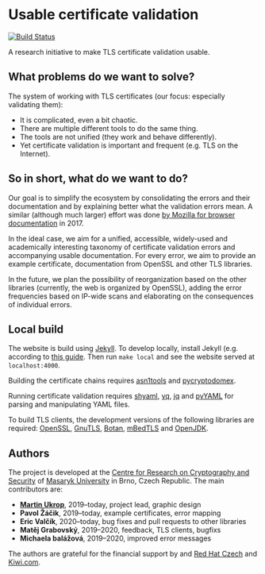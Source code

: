 # Usable certificate validation

[![Build Status](https://travis-ci.org/crocs-muni/usable-cert-validation.svg?branch=master)](https://travis-ci.org/crocs-muni/usable-cert-validation)

A research initiative to make TLS certificate validation usable.

## What problems do we want to solve?

The system of working with TLS certificates (our focus: especially validating them):

* It is complicated, even a bit chaotic.
* There are multiple different tools to do the same thing.
* The tools are not unified (they work and behave differently).
* Yet certificate validation is important and frequent (e.g. TLS on the Internet).

## So in short, what do we want to do?

Our goal is to simplify the ecosystem by consolidating the errors and their documentation and by explaining better what the validation errors mean. A similar (although much larger) effort was done [by Mozilla for browser documentation](https://blog.mozilla.org/blog/2017/10/18/mozilla-brings-microsoft-google-w3c-samsung-together-create-cross-browser-documentation-mdn/) in 2017.

In the ideal case, we aim for a unified, accessible, widely-used and academically interesting taxonomy of certificate validation errors and accompanying usable documentation. For every error, we aim to provide an example certificate, documentation from OpenSSL and other TLS libraries.

In the future, we plan the possibility of reorganization based on the other libraries (currently, the web is organized by OpenSSL), adding the error frequencies based on IP-wide scans and elaborating on the consequences of individual errors.
  
## Local build

The website is build using [Jekyll](https://jekyllrb.com/). To develop locally, install Jekyll (e.g. according to [this guide](https://help.github.com/en/articles/setting-up-your-github-pages-site-locally-with-jekyll). Then run `make local` and see the website served at `localhost:4000`.

Building the certificate chains requires [asn1tools](https://github.com/eerimoq/asn1tools) and [pycryptodomex](https://pypi.org/project/pycryptodomex/).

Running certificate validation requires [shyaml](https://github.com/0k/shyaml), [yq](https://github.com/mikefarah/yq), [jq](https://stedolan.github.io/jq/) and [pyYAML](https://github.com/yaml/pyyaml) for parsing and manipulating YAML files.

To build TLS clients, the development versions of the following libraries are required: [OpenSSL](https://www.openssl.org/), [GnuTLS](https://www.gnutls.org/), [Botan](https://botan.randombit.net/), [mBedTLS](https://tls.mbed.org/) and [OpenJDK](https://openjdk.java.net/).

## Authors

The project is developed at the [Centre for Research on Cryptography and Security](https://www.fi.muni.cz/research/crocs/) of [Masaryk University](http://www.muni.cz/) in Brno, Czech Republic. The main contributors are:

* [**Martin Ukrop**](https://crocs.fi.muni.cz/people/mukrop), 2019–today, project lead, graphic design
* **Pavol Žáčik**, 2019–today, example certificates, error mapping
* **Eric Valčík**, 2020–today, bug fixes and pull requests to other libraries
* **Matěj Grabovský**, 2019–2020, feedback, TLS clients, bugfixs
* **Michaela balážová**, 2019–2020, improved error messages

The authors are grateful for the financial support by and [Red Hat Czech](https://research.redhat.com/) and [Kiwi.com](https://www.kiwi.com/).

